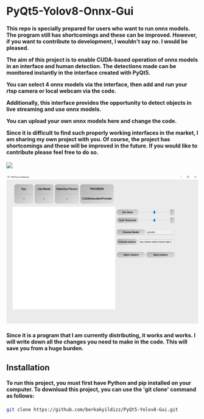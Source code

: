 # PyQt5-Yolov8-Onnx-Gui

<h4>
  This repo is specially prepared for users who want to run onnx models. The program still has shortcomings and these can be improved. However, if you want to contribute to development, I wouldn't say no. I would be pleased.

  The aim of this project is to enable CUDA-based operation of onnx models in an interface and human detection. The detections made can be monitored instantly in the interface created with PyQt5. 

  You can select 4 onnx models via the interface, then add and run your rtsp camera or local webcam via the code. 

  Additionally, this interface provides the opportunity to detect objects in live streaming and use onnx models. 

  You can upload your own onnx models here and change the code. 

  Since it is difficult to find such properly working interfaces in the market, I am sharing my own project with you. Of course, the project has shortcomings and these will be improved in the future. If you would like to contribute please feel free to do so.
</h4>

![](https://github.com/berkakyildizz/PyQt5-Yolov8-Gui/blob/main/gif.gif?raw=true)

![](https://github.com/berkakyildizz/PyQt5-Yolov8-Gui/blob/main/icon/aaaaaaa.png?raw=true)


<h4>
  Since it is a program that I am currently distributing, it works and works. I will write down all the changes you need to make in the code. This will save you from a huge burden.
</h4>

## Installation

<h4>
  To run this project, you must first have Python and pip installed on your computer.
  To download this project, you can use the 'git clone' command as follows:
</h4>

```sh
git clone https://github.com/berkakyildizz/PyQt5-Yolov8-Gui.git

